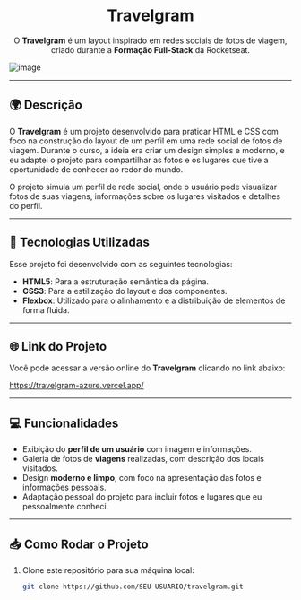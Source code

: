 <h1 align="center">Travelgram</h1>

<p align="center">
  O <b>Travelgram</b> é um layout inspirado em redes sociais de fotos de viagem, criado durante a <b>Formação Full-Stack</b> da Rocketseat.
</p>

![image](https://github.com/user-attachments/assets/13c45cc4-5611-4757-bca6-0dd53baa42ee)


---

## 🌍 Descrição

O **Travelgram** é um projeto desenvolvido para praticar HTML e CSS com foco na construção do layout de um perfil em uma rede social de fotos de viagem. Durante o curso, a ideia era criar um design simples e moderno, e eu adaptei o projeto para compartilhar as fotos e os lugares que tive a oportunidade de conhecer ao redor do mundo.

O projeto simula um perfil de rede social, onde o usuário pode visualizar fotos de suas viagens, informações sobre os lugares visitados e detalhes do perfil.

---

## 🚀 Tecnologias Utilizadas

Esse projeto foi desenvolvido com as seguintes tecnologias:

- **HTML5**: Para a estruturação semântica da página.
- **CSS3**: Para a estilização do layout e dos componentes.
- **Flexbox**: Utilizado para o alinhamento e a distribuição de elementos de forma fluida.
---

## 🌐 Link do Projeto

Você pode acessar a versão online do **Travelgram** clicando no link abaixo:

https://travelgram-azure.vercel.app/

---

## 💻 Funcionalidades

- Exibição do **perfil de um usuário** com imagem e informações.
- Galeria de fotos de **viagens** realizadas, com descrição dos locais visitados.
- Design **moderno e limpo**, com foco na apresentação das fotos e informações pessoais.
- Adaptação pessoal do projeto para incluir fotos e lugares que eu pessoalmente conheci.

---

## 📥 Como Rodar o Projeto

1. Clone este repositório para sua máquina local:

   ```bash
   git clone https://github.com/SEU-USUARIO/travelgram.git
